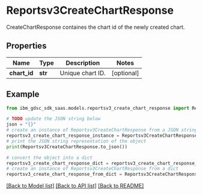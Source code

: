 # Reportsv3CreateChartResponse

CreateChartResponse containes the chart id of the newly created chart.

## Properties

Name | Type | Description | Notes
------------ | ------------- | ------------- | -------------
**chart_id** | **str** | Unique chart ID. | [optional] 

## Example

```python
from ibm_gdsc_sdk_saas.models.reportsv3_create_chart_response import Reportsv3CreateChartResponse

# TODO update the JSON string below
json = "{}"
# create an instance of Reportsv3CreateChartResponse from a JSON string
reportsv3_create_chart_response_instance = Reportsv3CreateChartResponse.from_json(json)
# print the JSON string representation of the object
print(Reportsv3CreateChartResponse.to_json())

# convert the object into a dict
reportsv3_create_chart_response_dict = reportsv3_create_chart_response_instance.to_dict()
# create an instance of Reportsv3CreateChartResponse from a dict
reportsv3_create_chart_response_from_dict = Reportsv3CreateChartResponse.from_dict(reportsv3_create_chart_response_dict)
```
[[Back to Model list]](../README.md#documentation-for-models) [[Back to API list]](../README.md#documentation-for-api-endpoints) [[Back to README]](../README.md)


